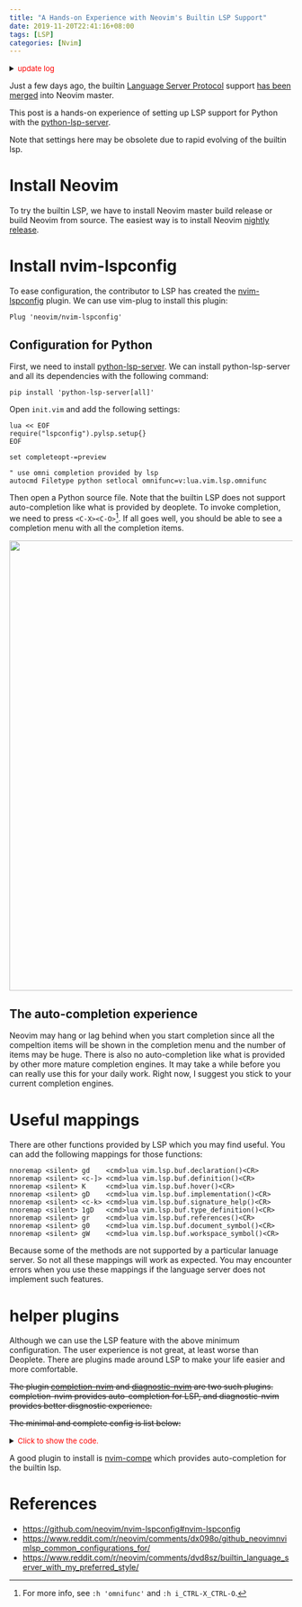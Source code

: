 ```yaml
---
title: "A Hands-on Experience with Neovim's Builtin LSP Support"
date: 2019-11-20T22:41:16+08:00
tags: [LSP]
categories: [Nvim]
---
```


<details>
<summary><font size="2" color="red">update log</font></summary>

+ <font color="blue">2021-07-15: use pylsp instead of pyls since pyls is obsolete.</font>
+ <font color="blue">2021-04-08: update post based on latest version of Neovim-lsp.</font>
+ <font color="blue">2020-09-14: update lsp config to reflect the latest changes and add more plugins.</font>

</details>

Just a few days ago, the builtin [Language Server Protocol](https://microsoft.github.io/language-server-protocol/)
support [has been merged](https://github.com/neovim/neovim/pull/11336) into Neovim master.

This post is a hands-on experience of setting up LSP support for Python with
the [python-lsp-server](https://github.com/python-lsp/python-lsp-server).

Note that settings here may be obsolete due to rapid evolving of the builtin lsp.

<!--more-->

# Install Neovim

To try the builtin LSP, we have to install Neovim master build release or build
Neovim from source. The easiest way is to install Neovim [nightly release](https://github.com/neovim/neovim/releases/tag/nightly).

# Install nvim-lspconfig

To ease configuration, the contributor to LSP has created the [nvim-lspconfig](https://github.com/neovim/nvim-lspconfig)
plugin. We can use vim-plug to install this plugin:

```vim
Plug 'neovim/nvim-lspconfig'
```

## Configuration for Python

First, we need to install [python-lsp-server](https://github.com/python-lsp/python-lsp-server). We can install
python-lsp-server and all its dependencies with the following command:

```vim
pip install 'python-lsp-server[all]'
```

Open `init.vim` and add the following settings:

```vim
lua << EOF
require("lspconfig").pylsp.setup{}
EOF

set completeopt-=preview

" use omni completion provided by lsp
autocmd Filetype python setlocal omnifunc=v:lua.vim.lsp.omnifunc
```

Then open a Python source file. Note that the builtin LSP does not support
auto-completion like what is provided by deoplete. To invoke completion, we
need to press `<C-X><C-O>`[^1]. If all goes well, you should be able to see a
completion menu with all the completion items.

<p align="center">
<img src="https://blog-resource-1257868508.file.myqcloud.com/20200914230930.jpg" width="800">
</p>

## The auto-completion experience ##

Neovim may hang or lag behind when you start completion since all the
compeltion items will be shown in the completion menu and the number of items
may be huge. There is also no auto-completion like what is provided by other
more mature completion engines. It may take a while before you can really use
this for your daily work. Right now, I suggest you stick to your current
completion engines.

# Useful mappings #

There are other functions provided by LSP which you may find useful. You can
add the following mappings for those functions:

```vim
nnoremap <silent> gd    <cmd>lua vim.lsp.buf.declaration()<CR>
nnoremap <silent> <c-]> <cmd>lua vim.lsp.buf.definition()<CR>
nnoremap <silent> K     <cmd>lua vim.lsp.buf.hover()<CR>
nnoremap <silent> gD    <cmd>lua vim.lsp.buf.implementation()<CR>
nnoremap <silent> <c-k> <cmd>lua vim.lsp.buf.signature_help()<CR>
nnoremap <silent> 1gD   <cmd>lua vim.lsp.buf.type_definition()<CR>
nnoremap <silent> gr    <cmd>lua vim.lsp.buf.references()<CR>
nnoremap <silent> g0    <cmd>lua vim.lsp.buf.document_symbol()<CR>
nnoremap <silent> gW    <cmd>lua vim.lsp.buf.workspace_symbol()<CR>
```

Because some of the methods are not supported by a particular lanuage server.
So not all these mappings will work as expected. You may encounter errors when
you use these mappings if the language server does not implement such features.

# helper plugins

Although we can use the LSP feature with the above minimum configuration. The
user experience is not great, at least worse than Deoplete. There are plugins
made around LSP to make your life easier and more comfortable.

<del>The plugin [completion-nvim](https://github.com/nvim-lua/completion-nvim) and
[diagnostic-nvim](https://github.com/nvim-lua/diagnostic-nvim) are two such
plugins. completion-nvim provides auto-completion for LSP, and diagnostic-nvim
provides better disgnostic experience.</del>

<del>The minimal and complete config is list below:</del>

<details>
<summary><font size="2" color="red">Click to show the code.</font></summary>

```vim
" Note we need to install these plugins using PlugInstall command before using them.
call plug#begin('~/.local/share/nvim/plugged')
Plug 'neovim/nvim-lsp'
Plug 'nvim-lua/completion-nvim'
Plug 'nvim-lua/diagnostic-nvim'
Plug 'lifepillar/vim-gruvbox8'
call plug#end()

lua << EOF
require'nvim_lsp'.pyls.setup{}
EOF

set completeopt-=preview

" use omni completion provided by lsp
autocmd Filetype python setlocal omnifunc=v:lua.vim.lsp.omnifunc

" some shortcuts
nnoremap <silent> gd    <cmd>lua vim.lsp.buf.declaration()<CR>
nnoremap <silent> <c-]> <cmd>lua vim.lsp.buf.definition()<CR>
nnoremap <silent> K     <cmd>lua vim.lsp.buf.hover()<CR>
nnoremap <silent> gD    <cmd>lua vim.lsp.buf.implementation()<CR>
nnoremap <silent> <c-k> <cmd>lua vim.lsp.buf.signature_help()<CR>
nnoremap <silent> 1gD   <cmd>lua vim.lsp.buf.type_definition()<CR>
nnoremap <silent> gr    <cmd>lua vim.lsp.buf.references()<CR>
nnoremap <silent> g0    <cmd>lua vim.lsp.buf.document_symbol()<CR>
nnoremap <silent> gW    <cmd>lua vim.lsp.buf.workspace_symbol()<CR>

set completeopt=menuone,noinsert,noselect

lua << EOF
local on_attach_vim = function(client)
  require'completion'.on_attach(client)
  require'diagnostic'.on_attach(client)
end
require'nvim_lsp'.pyls.setup{on_attach=on_attach_vim}
EOF

let g:diagnostic_enable_virtual_text = 1
let g:diagnostic_enable_underline = 0
let g:diagnostic_auto_popup_while_jump = 1
let g:diagnostic_insert_delay = 1

colorscheme gruvbox8_hard
```
</details>

A good plugin to install is [nvim-compe](https://github.com/hrsh7th/nvim-compe) which provides auto-completion for the builtin lsp.

# References #

+ https://github.com/neovim/nvim-lspconfig#nvim-lspconfig
+ https://www.reddit.com/r/neovim/comments/dx098o/github_neovimnvimlsp_common_configurations_for/
+ https://www.reddit.com/r/neovim/comments/dvd8sz/builtin_language_server_with_my_preferred_style/

[^1]: For more info, see `:h 'omnifunc'` and `:h i_CTRL-X_CTRL-O`.
